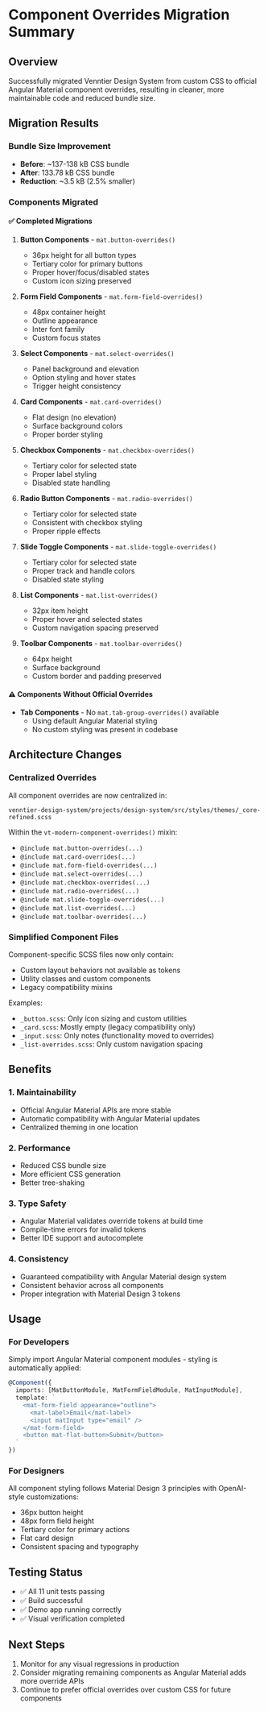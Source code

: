 # Component Overrides Migration Summary

## Overview

Successfully migrated Venntier Design System from custom CSS to official Angular Material component overrides, resulting in cleaner, more maintainable code and reduced bundle size.

## Migration Results

### Bundle Size Improvement

- **Before**: ~137-138 kB CSS bundle
- **After**: 133.78 kB CSS bundle
- **Reduction**: ~3.5 kB (2.5% smaller)

### Components Migrated

#### ✅ Completed Migrations

1. **Button Components** - `mat.button-overrides()`
   - 36px height for all button types
   - Tertiary color for primary buttons
   - Proper hover/focus/disabled states
   - Custom icon sizing preserved

2. **Form Field Components** - `mat.form-field-overrides()`
   - 48px container height
   - Outline appearance
   - Inter font family
   - Custom focus states

3. **Select Components** - `mat.select-overrides()`
   - Panel background and elevation
   - Option styling and hover states
   - Trigger height consistency

4. **Card Components** - `mat.card-overrides()`
   - Flat design (no elevation)
   - Surface background colors
   - Proper border styling

5. **Checkbox Components** - `mat.checkbox-overrides()`
   - Tertiary color for selected state
   - Proper label styling
   - Disabled state handling

6. **Radio Button Components** - `mat.radio-overrides()`
   - Tertiary color for selected state
   - Consistent with checkbox styling
   - Proper ripple effects

7. **Slide Toggle Components** - `mat.slide-toggle-overrides()`
   - Tertiary color for selected state
   - Proper track and handle colors
   - Disabled state styling

8. **List Components** - `mat.list-overrides()`
   - 32px item height
   - Proper hover and selected states
   - Custom navigation spacing preserved

9. **Toolbar Components** - `mat.toolbar-overrides()`
   - 64px height
   - Surface background
   - Custom border and padding preserved

#### ⚠️ Components Without Official Overrides

- **Tab Components** - No `mat.tab-group-overrides()` available
  - Using default Angular Material styling
  - No custom styling was present in codebase

## Architecture Changes

### Centralized Overrides

All component overrides are now centralized in:

```
venntier-design-system/projects/design-system/src/styles/themes/_core-refined.scss
```

Within the `vt-modern-component-overrides()` mixin:

- `@include mat.button-overrides(...)`
- `@include mat.card-overrides(...)`
- `@include mat.form-field-overrides(...)`
- `@include mat.select-overrides(...)`
- `@include mat.checkbox-overrides(...)`
- `@include mat.radio-overrides(...)`
- `@include mat.slide-toggle-overrides(...)`
- `@include mat.list-overrides(...)`
- `@include mat.toolbar-overrides(...)`

### Simplified Component Files

Component-specific SCSS files now only contain:

- Custom layout behaviors not available as tokens
- Utility classes and custom components
- Legacy compatibility mixins

Examples:

- `_button.scss`: Only icon sizing and custom utilities
- `_card.scss`: Mostly empty (legacy compatibility only)
- `_input.scss`: Only notes (functionality moved to overrides)
- `_list-overrides.scss`: Only custom navigation spacing

## Benefits

### 1. **Maintainability**

- Official Angular Material APIs are more stable
- Automatic compatibility with Angular Material updates
- Centralized theming in one location

### 2. **Performance**

- Reduced CSS bundle size
- More efficient CSS generation
- Better tree-shaking

### 3. **Type Safety**

- Angular Material validates override tokens at build time
- Compile-time errors for invalid tokens
- Better IDE support and autocomplete

### 4. **Consistency**

- Guaranteed compatibility with Angular Material design system
- Consistent behavior across all components
- Proper integration with Material Design 3 tokens

## Usage

### For Developers

Simply import Angular Material component modules - styling is automatically applied:

```typescript
@Component({
  imports: [MatButtonModule, MatFormFieldModule, MatInputModule],
  template: `
    <mat-form-field appearance="outline">
      <mat-label>Email</mat-label>
      <input matInput type="email" />
    </mat-form-field>
    <button mat-flat-button>Submit</button>
  `
})
```

### For Designers

All component styling follows Material Design 3 principles with OpenAI-style customizations:

- 36px button height
- 48px form field height
- Tertiary color for primary actions
- Flat card design
- Consistent spacing and typography

## Testing Status

- ✅ All 11 unit tests passing
- ✅ Build successful
- ✅ Demo app running correctly
- ✅ Visual verification completed

## Next Steps

1. Monitor for any visual regressions in production
2. Consider migrating remaining components as Angular Material adds more override APIs
3. Continue to prefer official overrides over custom CSS for future components

